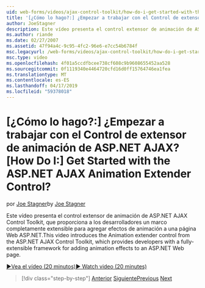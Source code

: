 ```yaml
---
uid: web-forms/videos/ajax-control-toolkit/how-do-i-get-started-with-the-aspnet-ajax-animation-extender-control
title: '[¿Cómo lo hago?:] ¿Empezar a trabajar con el Control de extensor de animación de ASP.NET AJAX? | Microsoft Docs'
author: JoeStagner
description: Este vídeo presenta el control extensor de animación de ASP.NET AJAX Control Toolkit, que proporciona a los desarrolladores un marco completamente extensible para un...
ms.author: riande
ms.date: 02/27/2007
ms.assetid: 47f94a4c-9c95-4fc2-96e6-e7cc54b6784f
msc.legacyurl: /web-forms/videos/ajax-control-toolkit/how-do-i-get-started-with-the-aspnet-ajax-animation-extender-control
msc.type: video
ms.openlocfilehash: 4f01a5ccdfbcee738cf608c9b9608655452aa528
ms.sourcegitcommit: 0f1119340e4464720cfd16d0ff15764746ea1fea
ms.translationtype: MT
ms.contentlocale: es-ES
ms.lasthandoff: 04/17/2019
ms.locfileid: "59378018"
---
```

# <a name="how-do-i-get-started-with-the-aspnet-ajax-animation-extender-control"></a><span data-ttu-id="b53a4-104">[¿Cómo lo hago?:] ¿Empezar a trabajar con el Control de extensor de animación de ASP.NET AJAX?</span><span class="sxs-lookup"><span data-stu-id="b53a4-104">[How Do I:] Get Started with the ASP.NET AJAX Animation Extender Control?</span></span>

<span data-ttu-id="b53a4-105">por [Joe Stagner](https://github.com/JoeStagner)</span><span class="sxs-lookup"><span data-stu-id="b53a4-105">by [Joe Stagner](https://github.com/JoeStagner)</span></span>

<span data-ttu-id="b53a4-106">Este vídeo presenta el control extensor de animación de ASP.NET AJAX Control Toolkit, que proporciona a los desarrolladores un marco completamente extensible para agregar efectos de animación a una página Web ASP.NET.</span><span class="sxs-lookup"><span data-stu-id="b53a4-106">This video introduces the Animation extender control from the ASP.NET AJAX Control Toolkit, which provides developers with a fully-extensible framework for adding animation effects to an ASP.NET Web page.</span></span>

[<span data-ttu-id="b53a4-107">&#9654;Vea el vídeo (20 minutos)</span><span class="sxs-lookup"><span data-stu-id="b53a4-107">&#9654; Watch video (20 minutes)</span></span>](https://channel9.msdn.com/Blogs/ASP-NET-Site-Videos/how-do-i-get-started-with-the-aspnet-ajax-animation-extender-control)

> [!div class="step-by-step"]
> <span data-ttu-id="b53a4-108">[Anterior](how-do-i-use-the-aspnet-ajax-passwordstrength-extender.md)
> [Siguiente](how-do-i-use-the-aspnet-ajax-confirmbutton-extender.md)</span><span class="sxs-lookup"><span data-stu-id="b53a4-108">[Previous](how-do-i-use-the-aspnet-ajax-passwordstrength-extender.md)
[Next](how-do-i-use-the-aspnet-ajax-confirmbutton-extender.md)</span></span>

